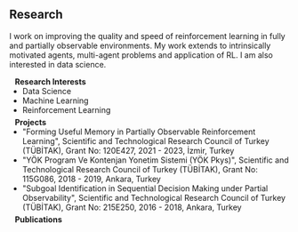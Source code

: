 ## Research

I work on improving the quality and speed of reinforcement learning in fully and partially observable environments. My work extends to intrinsically motivated agents, multi-agent problems and application of RL. I am also interested in data science.

<h4 style="margin:0 10px 0;">Research Interests</h4>

<ul style="margin:0 0 5px;">
  <li><autocolor>Data Science</autocolor></li>
  <li><autocolor>Machine Learning</autocolor></li>
  <li><autocolor>Reinforcement Learning</autocolor></li>
</ul>

<h4 style="margin:0 10px 0;">Projects</h4>

<ul style="margin:0 0 5px;">
  <li><autocolor>"Forming Useful Memory in Partially Observable Reinforcement Learning", Scientific and Technological Research Council of Turkey (TÜBİTAK), Grant No: 120E427, 2021 - 2023, İzmir, Turkey</autocolor></li>
  <li><autocolor>"YÖK Program Ve Kontenjan Yonetim Sistemi (YÖK Pkys)", Scientific and Technological Research Council of Turkey (TÜBİTAK), Grant No: 115G086, 2018 - 2019, Ankara, Turkey</autocolor></li>
  <li><autocolor>"Subgoal Identification in Sequential Decision Making under Partial Observability", Scientific and Technological Research Council of Turkey (TÜBİTAK), Grant No: 215E250, 2016 - 2018, Ankara, Turkey</autocolor></li>
</ul>

<h4 style="margin:0 10px 0;">Publications</h4>

<script src="https://bibbase.org/show?bib=https://gliese876b.github.io/assets/publications.bib&commas=true&jsonp=1&theme=simple&authorFirst=1"></script>
